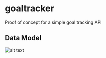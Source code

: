 # goaltracker
Proof of concept for a simple goal tracking API

## Data Model
![alt text](https://imgur.com/a/GdwQ5by "DataModel")
